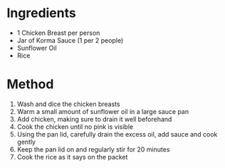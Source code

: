 # Ingredients
* 1 Chicken Breast per person
* Jar of Korma Sauce (1 per 2 people)
* Sunflower Oil
* Rice

# Method
1. Wash and dice the chicken breasts
2. Warm a small amount of sunflower oil in a large sauce pan
3. Add chicken, making sure to drain it well beforehand
4. Cook the chicken until no pink is visible
5. Using the pan lid, carefully drain the excess oil, add sauce and cook gently
6. Keep the pan lid on and regularly stir for 20 minutes
7. Cook the rice as it says on the packet
